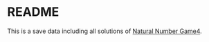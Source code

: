 # README

This is a save data including all solutions of [Natural Number Game4](https://adam.math.hhu.de/#/g/hhu-adam/NNG4).